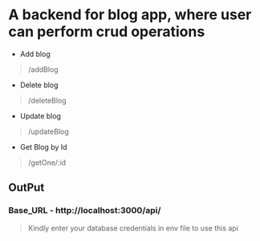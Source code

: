 # A backend for blog app, where user can perform crud operations 
- Add blog
> /addBlog

- Delete blog
> /deleteBlog

- Update blog
> /updateBlog

- Get Blog by Id
> /getOne/:id

## OutPut

### Base_URL - http://localhost:3000/api/



> Kindly enter your database credentials in env file to use this api